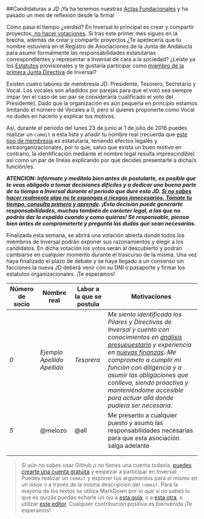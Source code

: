 ##Candidaturas a JD
¡Ya ha tenemos nuestras [Actas Fundacionales](https://github.com/inversal/Inversal-Org/blob/master/meta.Inversal.LINK/Firma%20de%20actas.md) y ha pasado un mes de reflexión desde la firma! 

Cómo pasa el tiempo ¿verdad? En Inversal lo principal es crear y compartir proyectos[, no hacer votaciones](https://github.com/inversal/Inversal-Org/blob/master/Lo_que_Inversal_no_es.md#inversal-no-es-un-experimento-de-liberalismo-anarqu%C3%ADa-o-democracia). Si tras este primer mes sigues en la brecha, además de crear y compartir proyectos ¿Te apetecería que tu nombre estuviera en el Registro de Asociaciones de la Junta de Andalucía para asumir formalmente las responsabilidades estatutarias correspondientes y representar a Inversal de cara a la sociedad?
¿Leíste ya los [Estatutos](https://github.com/inversal/Inversal-Org/blob/master/meta.Inversal.LINK/Asociacion%20Autonomica/Estatutos/estatutos_asociacion%20JA.doc) provisionales y te gustaría participar como  [miembro de la primera Junta Directiva](https://github.com/inversal/Inversal-Org/blob/master/Directivas/Directiva_de_Participaci%C3%B3n.md) de Inversal? 

Existen cuatro labores de membresía JD: Presidente, Tesorero, Secretario y Vocal. Los vocales son añadidos por parejas para que el voto sea siempre impar (en el caso de ser par se consideraría cualificado el voto del Presidente). Dado que la organización es aún pequeña en principio estamos limitando el número de Vocales a 0, pero si quieres proponerte como Vocal no dudes en hacerlo y explicar tus motivos.

Así, durante el periodo del lunes 23 de junio al 1 de julio de 2016 puedes realizar un `commit` a esta lista y añadir tu nombre real (recuerda que [este tipo de membresía](https://github.com/inversal/Inversal-Org/blob/master/Directivas/Directiva_de_Participaci%C3%B3n.md) es estatutaria, teniendo efectos legales y extraorganizacionales, por lo que, salvo que exista un buen motivo en contrario, la identificación mediante el nombre legal resulta imprescindible) así como un par de líneas explicando por qué decides presentarte a dicha/s función/es. 

**ATENCION: _Infórmate y medítalo bien antes de postularte, es posible que te veas obligado a tomar decisiones difíciles y a dedicar una buena parte de tu tiempo a Inversal durante el periodo que dure esta JD. [Si no sabes hacer realmente algo no te expongas a riesgos innecesarios. Tómate tu tiempo, consulta primero y aprende](https://github.com/inversal/Inversal-Org/blob/master/Directivas/Directiva_de_Seguridad.md). ¡Esta decisión puede generarte responsabilidades, muchas también de carácter legal, a las que no podrás dar la espalda cuando y como quieras! Sé responsable, piensa bien antes de comprometerte y pregunta las dudas que sean necesarias._**

Finalizada esta semana, se abrirá una votación abierta donde todos los miembros de Inversal podrán exponer sus razonamientos y elegir a los candidatos. En dicha votación los votos serán al descubierto y podrán cambiarse en cualquier momento durante el trascurso de la misma. Una vez haya finalizado el plazo de debate y se haya llegado a un consenso sin facciones la nueva JD deberá venir con su DNI o pasaporte y firmar los estatutos organizacionales. ¡Te esperamos!

|Número de socio|Nombre real|Labor a la que se postula|Motivaciones|
| ------------- | ------------- | ------------- | ------------- |
|_0_|_Ejemplo Apellido Apellido_|_Tesorera_|_Me siento identificada los Pilares y Directivas de Inversal y cuento con conocimientos en [análisis presupuestario](http://pastebin.com/Rjdvur48) y experiencia en [nuevas finanzas](https://etherscan.io/txsInternal?a=0xbb9bc244d798123fde783fcc1c72d3bb8c189413&p=84). Me comprometo a cumplir mi función con diligencia y a asumir las obligaciones que conlleva, siendo proactiva y manteniéndome accesible para actuar allá donde pudiera ser necesaria._|
| _5_ | @melozo | @all |  Me presento a cualquier puesto y asumo las responsabilidades necesarias para que esta asociación salga adelante |
|  |  |  |  |
|  |  |  |  |

>Si aún no sabes usar Github o no tienes una cuenta todavía, [puedes crearte una cuenta gratuita](https://conociendogithub.readthedocs.io/en/latest/data/dinamica-de-uso/) y empezar a participar en Inversal. Puedes realizar un `commit` y exponer tus argumentos para el mismo en un *issue* o a través de la misma descripcion del `commit`. Para la mayoría de los textos se utiliza MarkDown por lo que si no sabes lo que es quizás puedas echarle un ojo a [esta guía](https://help.github.com/categories/writing-on-github/), o a [esta otra](https://guides.github.com/features/mastering-markdown/), o utilizar [este editor](https://stackedit.io/editor). Cualquier contribución positiva es bienvenida ¡Te esperamos!
